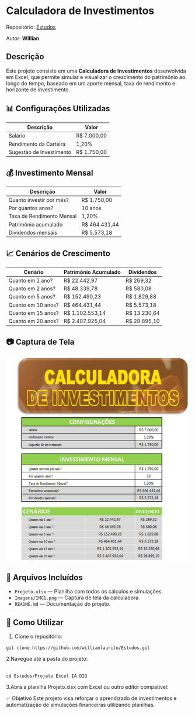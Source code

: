 # Calculadora de Investimentos

Repositório: [Estudos](https://github.com/willianlaurito/Estudos.git)

Autor: **Willian**

## Descrição

Este projeto consiste em uma **Calculadora de Investimentos** desenvolvida em Excel, que permite simular e visualizar o crescimento do patrimônio ao longo do tempo, baseado em um aporte mensal, taxa de rendimento e horizonte de investimento.

## 📊 Configurações Utilizadas

| Descrição                 | Valor       |
|-------------------------- |------------ |
| Salário                   | R$ 7.000,00 |
| Rendimento da Carteira    | 1,20%       |
| Sugestão de Investimento  | R$ 1.750,00 |

## 💰 Investimento Mensal

| Descrição                           | Valor       |
|-------------------------------------- |------------ |
| Quanto investir por mês?             | R$ 1.750,00 |
| Por quantos anos?                    | 10 anos     |
| Taxa de Rendimento Mensal            | 1,20%       |
| Patrimônio acumulado                 | R$ 464.431,44 |
| Dividendos mensais                   | R$ 5.573,18 |

## 📈 Cenários de Crescimento

| Cenário               | Patrimônio Acumulado | Dividendos |
|---------------------- |----------------------|----------- |
| Quanto em 1 ano?      | R$ 22.442,97         | R$ 269,32 |
| Quanto em 2 anos?     | R$ 48.339,78         | R$ 580,08 |
| Quanto em 5 anos?     | R$ 152.490,23        | R$ 1.829,88 |
| Quanto em 10 anos?    | R$ 464.431,44        | R$ 5.573,18 |
| Quanto em 15 anos?    | R$ 1.102.553,14      | R$ 13.230,64 |
| Quanto em 20 anos?    | R$ 2.407.925,04      | R$ 28.895,10 |


## 📷 Captura de Tela

![Calculadora de Investimentos](Imagens/IMG1.png)

## 📁 Arquivos Incluídos

- `Projeto.xlsx` — Planilha com todos os cálculos e simulações.
- `Imagens/IMG1.png` — Captura de tela da calculadora.
- `README.md` — Documentação do projeto.

## 🚀 Como Utilizar

1. Clone o repositório:

```
git clone https://github.com/willianlaurito/Estudos.git

```

2.Navegue até a pasta do projeto:

```

cd Estudos/Projeto Excel IA DIO

```

3.Abra a planilha Projeto.xlsx com Excel ou outro editor compatível:

✅ Objetivo
Este projeto visa reforçar o aprendizado de investimentos e automatização de simulações financeiras utilizando planilhas.


